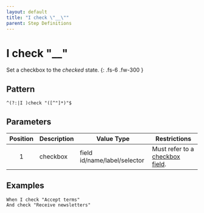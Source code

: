 ```yaml
---
layout: default
title: "I check \"__\""
parent: Step Definitions
---
```


# I check "\_\_"

Set a checkbox to the <em>checked</em> state.
{: .fs-6 .fw-300 }

## Pattern

```
^(?:|I )check "([^"]*)"$
```

## Parameters

| Position | Description | Value Type                   | Restrictions                                                                         |
| :------: | ----------- | ---------------------------- | ------------------------------------------------------------------------------------ |
|    1     | checkbox    | field id/name/label/selector | Must refer to a [checkbox field]({{site.baseurl}}/field_types.html#checkbox-fields). |

## Examples

```gherkin
When I check "Accept terms"
And check "Receive newsletters"
```